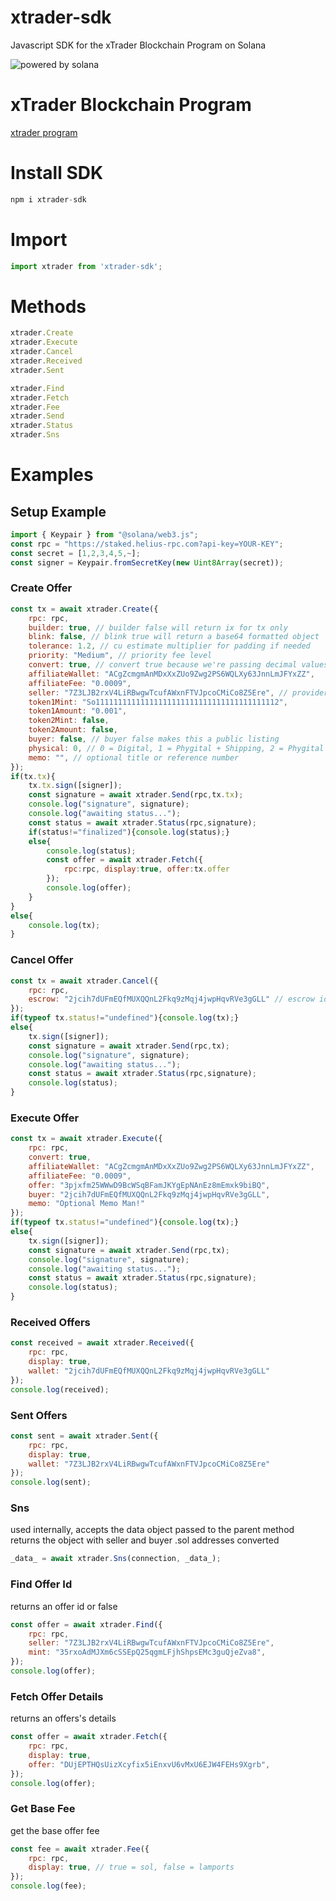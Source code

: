 # xtrader-sdk
Javascript SDK for the xTrader Blockchain Program on Solana

![powered by solana](https://cd6na2lma222gpigviqcpr5n7uewgxd7uhockofelflsuaop7oiq.arweave.net/EPzQaWwGtaM9BqogJ8et_QljXH-h3CU4pFlXKgHP-5E)

# xTrader Blockchain Program
[xtrader program](https://solana.fm/address/BG9YVprV4XeQR15puwwaWfBBPzamTtuMRJLkAa8pG5hz/verification)

# Install SDK
```javascript
npm i xtrader-sdk
```

# Import
```javascript
import xtrader from 'xtrader-sdk';
```

# Methods
```javascript
xtrader.Create
xtrader.Execute
xtrader.Cancel
xtrader.Received
xtrader.Sent
```
```javascript
xtrader.Find
xtrader.Fetch
xtrader.Fee
xtrader.Send
xtrader.Status
xtrader.Sns
```

# Examples

## Setup Example
```javascript
import { Keypair } from "@solana/web3.js";
const rpc = "https://staked.helius-rpc.com?api-key=YOUR-KEY";
const secret = [1,2,3,4,5,~];
const signer = Keypair.fromSecretKey(new Uint8Array(secret));
```

### Create Offer
```javascript
const tx = await xtrader.Create({
    rpc: rpc,
    builder: true, // builder false will return ix for tx only
    blink: false, // blink true will return a base64 formatted object
    tolerance: 1.2, // cu estimate multiplier for padding if needed
    priority: "Medium", // priority fee level
    convert: true, // convert true because we're passing decimal values for amounts below
    affiliateWallet: "ACgZcmgmAnMDxXxZUo9Zwg2PS6WQLXy63JnnLmJFYxZZ",
    affiliateFee: "0.0009",
    seller: "7Z3LJB2rxV4LiRBwgwTcufAWxnFTVJpcoCMiCo8Z5Ere", // provider
    token1Mint: "So11111111111111111111111111111111111111112",
    token1Amount: "0.001",
    token2Mint: false,
    token2Amount: false,
    buyer: false, // buyer false makes this a public listing
    physical: 0, // 0 = Digital, 1 = Phygital + Shipping, 2 = Phygital Pick-Up, 
    memo: "", // optional title or reference number
});
if(tx.tx){
    tx.tx.sign([signer]);
    const signature = await xtrader.Send(rpc,tx.tx);
    console.log("signature", signature);
    console.log("awaiting status...");
    const status = await xtrader.Status(rpc,signature);
    if(status!="finalized"){console.log(status);}
    else{
        console.log(status);
        const offer = await xtrader.Fetch({
            rpc:rpc, display:true, offer:tx.offer
        });
        console.log(offer);
    }
}
else{
    console.log(tx);
}
```

### Cancel Offer
```javascript
const tx = await xtrader.Cancel({
    rpc: rpc,
    escrow: "2jcih7dUFmEQfMUXQQnL2Fkq9zMqj4jwpHqvRVe3gGLL" // escrow id (acct)
});
if(typeof tx.status!="undefined"){console.log(tx);}
else{
    tx.sign([signer]);
    const signature = await xtrader.Send(rpc,tx);
    console.log("signature", signature);
    console.log("awaiting status...");
    const status = await xtrader.Status(rpc,signature);
    console.log(status);
}
```

### Execute Offer
```javascript
const tx = await xtrader.Execute({
    rpc: rpc,
    convert: true,
    affiliateWallet: "ACgZcmgmAnMDxXxZUo9Zwg2PS6WQLXy63JnnLmJFYxZZ",
    affiliateFee: "0.0009",
    offer: "3pjxfm25WWwD9BcWSqBFamJKYgEpNAnEz8mEmxk9biBQ",
    buyer: "2jcih7dUFmEQfMUXQQnL2Fkq9zMqj4jwpHqvRVe3gGLL",
    memo: "Optional Memo Man!"
});
if(typeof tx.status!="undefined"){console.log(tx);}
else{
    tx.sign([signer]);
    const signature = await xtrader.Send(rpc,tx);
    console.log("signature", signature);
    console.log("awaiting status...");
    const status = await xtrader.Status(rpc,signature);
    console.log(status);
}
```

### Received Offers
```javascript
const received = await xtrader.Received({
    rpc: rpc,
    display: true,
    wallet: "2jcih7dUFmEQfMUXQQnL2Fkq9zMqj4jwpHqvRVe3gGLL"
});
console.log(received);
```

### Sent Offers
```javascript
const sent = await xtrader.Sent({
    rpc: rpc,
    display: true,
    wallet: "7Z3LJB2rxV4LiRBwgwTcufAWxnFTVJpcoCMiCo8Z5Ere"
});
console.log(sent);
```

### Sns
used internally, accepts the data object passed to the parent method
returns the object with seller and buyer .sol addresses converted
```javascript
_data_ = await xtrader.Sns(connection, _data_);
```

### Find Offer Id
returns an offer id or false
```javascript
const offer = await xtrader.Find({
    rpc: rpc,
    seller: "7Z3LJB2rxV4LiRBwgwTcufAWxnFTVJpcoCMiCo8Z5Ere",
    mint: "35rxoAdMJXm6cSSEpQ25qgmLFjhShpsEMc3guQjeZva8",
});
console.log(offer);
```

### Fetch Offer Details
returns an offers's details
```javascript
const offer = await xtrader.Fetch({
    rpc: rpc,
    display: true,
    offer: "DUjEPTHQsUizXcyfix5iEnxvU6vMxU6EJW4FEHs9Xgrb",
});
console.log(offer);
```

### Get Base Fee
get the base offer fee
```javascript
const fee = await xtrader.Fee({
    rpc: rpc, 
    display: true, // true = sol, false = lamports
});
console.log(fee);
```